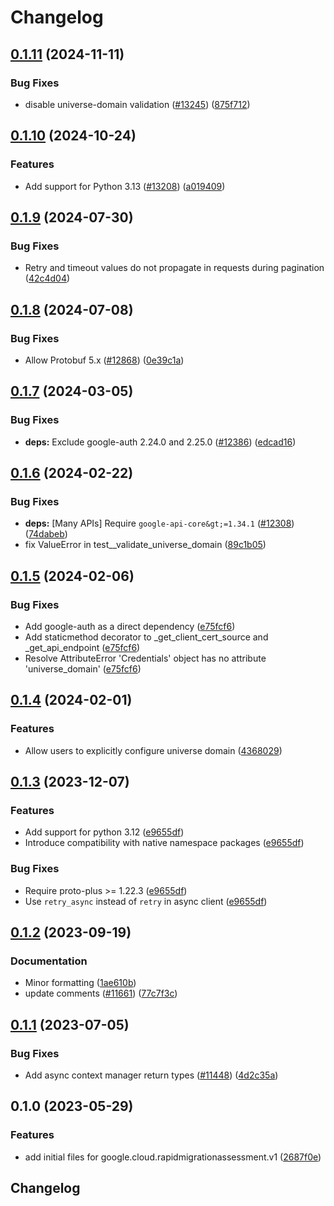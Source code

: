 # Changelog

## [0.1.11](https://github.com/googleapis/google-cloud-python/compare/google-cloud-rapidmigrationassessment-v0.1.10...google-cloud-rapidmigrationassessment-v0.1.11) (2024-11-11)


### Bug Fixes

* disable universe-domain validation  ([#13245](https://github.com/googleapis/google-cloud-python/issues/13245)) ([875f712](https://github.com/googleapis/google-cloud-python/commit/875f712265a36919409964f5ade218330f1d0147))

## [0.1.10](https://github.com/googleapis/google-cloud-python/compare/google-cloud-rapidmigrationassessment-v0.1.9...google-cloud-rapidmigrationassessment-v0.1.10) (2024-10-24)


### Features

* Add support for Python 3.13 ([#13208](https://github.com/googleapis/google-cloud-python/issues/13208)) ([a019409](https://github.com/googleapis/google-cloud-python/commit/a019409a5b5a983402301f1ac175d8b7e45c3818))

## [0.1.9](https://github.com/googleapis/google-cloud-python/compare/google-cloud-rapidmigrationassessment-v0.1.8...google-cloud-rapidmigrationassessment-v0.1.9) (2024-07-30)


### Bug Fixes

* Retry and timeout values do not propagate in requests during pagination ([42c4d04](https://github.com/googleapis/google-cloud-python/commit/42c4d04ee1362ba0ed0f1b6a134ac8e409875b63))

## [0.1.8](https://github.com/googleapis/google-cloud-python/compare/google-cloud-rapidmigrationassessment-v0.1.7...google-cloud-rapidmigrationassessment-v0.1.8) (2024-07-08)


### Bug Fixes

* Allow Protobuf 5.x ([#12868](https://github.com/googleapis/google-cloud-python/issues/12868)) ([0e39c1a](https://github.com/googleapis/google-cloud-python/commit/0e39c1a0ab46757bcf80a178d9bd422f6dcb24c6))

## [0.1.7](https://github.com/googleapis/google-cloud-python/compare/google-cloud-rapidmigrationassessment-v0.1.6...google-cloud-rapidmigrationassessment-v0.1.7) (2024-03-05)


### Bug Fixes

* **deps:** Exclude google-auth 2.24.0 and 2.25.0 ([#12386](https://github.com/googleapis/google-cloud-python/issues/12386)) ([edcad16](https://github.com/googleapis/google-cloud-python/commit/edcad1661973ae1677c69b3fc1c03c3069ec0e71))

## [0.1.6](https://github.com/googleapis/google-cloud-python/compare/google-cloud-rapidmigrationassessment-v0.1.5...google-cloud-rapidmigrationassessment-v0.1.6) (2024-02-22)


### Bug Fixes

* **deps:** [Many APIs] Require `google-api-core&gt;=1.34.1` ([#12308](https://github.com/googleapis/google-cloud-python/issues/12308)) ([74dabeb](https://github.com/googleapis/google-cloud-python/commit/74dabebab206189e649ff6e00f3c7809d96c043b))
* fix ValueError in test__validate_universe_domain ([89c1b05](https://github.com/googleapis/google-cloud-python/commit/89c1b054f321b90ab4eed0139a3a2a79c369730d))

## [0.1.5](https://github.com/googleapis/google-cloud-python/compare/google-cloud-rapidmigrationassessment-v0.1.4...google-cloud-rapidmigrationassessment-v0.1.5) (2024-02-06)


### Bug Fixes

* Add google-auth as a direct dependency ([e75fcf6](https://github.com/googleapis/google-cloud-python/commit/e75fcf6e389fd2e90ec00b87a625b208837c72dc))
* Add staticmethod decorator to _get_client_cert_source and _get_api_endpoint ([e75fcf6](https://github.com/googleapis/google-cloud-python/commit/e75fcf6e389fd2e90ec00b87a625b208837c72dc))
* Resolve AttributeError 'Credentials' object has no attribute 'universe_domain' ([e75fcf6](https://github.com/googleapis/google-cloud-python/commit/e75fcf6e389fd2e90ec00b87a625b208837c72dc))

## [0.1.4](https://github.com/googleapis/google-cloud-python/compare/google-cloud-rapidmigrationassessment-v0.1.3...google-cloud-rapidmigrationassessment-v0.1.4) (2024-02-01)


### Features

* Allow users to explicitly configure universe domain ([4368029](https://github.com/googleapis/google-cloud-python/commit/436802904bfdafa7e90f94b128813506525e1605))

## [0.1.3](https://github.com/googleapis/google-cloud-python/compare/google-cloud-rapidmigrationassessment-v0.1.2...google-cloud-rapidmigrationassessment-v0.1.3) (2023-12-07)


### Features

* Add support for python 3.12 ([e9655df](https://github.com/googleapis/google-cloud-python/commit/e9655dff9f393bf3382c668ea2a31dd3332ed192))
* Introduce compatibility with native namespace packages ([e9655df](https://github.com/googleapis/google-cloud-python/commit/e9655dff9f393bf3382c668ea2a31dd3332ed192))


### Bug Fixes

* Require proto-plus &gt;= 1.22.3 ([e9655df](https://github.com/googleapis/google-cloud-python/commit/e9655dff9f393bf3382c668ea2a31dd3332ed192))
* Use `retry_async` instead of `retry` in async client ([e9655df](https://github.com/googleapis/google-cloud-python/commit/e9655dff9f393bf3382c668ea2a31dd3332ed192))

## [0.1.2](https://github.com/googleapis/google-cloud-python/compare/google-cloud-rapidmigrationassessment-v0.1.1...google-cloud-rapidmigrationassessment-v0.1.2) (2023-09-19)


### Documentation

* Minor formatting ([1ae610b](https://github.com/googleapis/google-cloud-python/commit/1ae610bb3b321ceac7bd23a455a002e39645d84f))
* update comments ([#11661](https://github.com/googleapis/google-cloud-python/issues/11661)) ([77c7f3c](https://github.com/googleapis/google-cloud-python/commit/77c7f3c5062a4aacf62dabf616c1e2caeeb444e3))

## [0.1.1](https://github.com/googleapis/google-cloud-python/compare/google-cloud-rapidmigrationassessment-v0.1.0...google-cloud-rapidmigrationassessment-v0.1.1) (2023-07-05)


### Bug Fixes

* Add async context manager return types ([#11448](https://github.com/googleapis/google-cloud-python/issues/11448)) ([4d2c35a](https://github.com/googleapis/google-cloud-python/commit/4d2c35a1cd0b68b6d481d5611ff820451273e859))

## 0.1.0 (2023-05-29)


### Features

* add initial files for google.cloud.rapidmigrationassessment.v1 ([2687f0e](https://github.com/googleapis/google-cloud-python/commit/2687f0e5238e80c9cdf707f8d175fce13aeac970))

## Changelog
